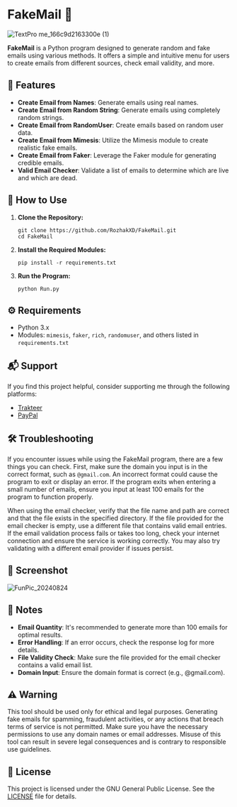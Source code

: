 # FakeMail 📨

![TextPro me_166c9d2163300e (1)](https://github.com/user-attachments/assets/0bac1622-7077-4f9e-96b6-bd0b58432ee3)

**FakeMail** is a Python program designed to generate random and fake emails using various methods. It offers a simple and intuitive menu for users to create emails from different sources, check email validity, and more.

## 🚀 Features
- **Create Email from Names**: Generate emails using real names.
- **Create Email from Random String**: Generate emails using completely random strings.
- **Create Email from RandomUser**: Create emails based on random user data.
- **Create Email from Mimesis**: Utilize the Mimesis module to create realistic fake emails.
- **Create Email from Faker**: Leverage the Faker module for generating credible emails.
- **Valid Email Checker**: Validate a list of emails to determine which are live and which are dead.

## 📖 How to Use
1. **Clone the Repository:**
    ```
    git clone https://github.com/RozhakXD/FakeMail.git
    cd FakeMail
    ```
2. **Install the Required Modules:**
    ```
    pip install -r requirements.txt
    ```
3. **Run the Program:**
    ```
    python Run.py
    ```

## ⚙️ Requirements
- Python 3.x
- Modules: `mimesis`, `faker`, `rich`, `randomuser`, and others listed in `requirements.txt`

## 📬 Support
If you find this project helpful, consider supporting me through the following platforms:

- [Trakteer](https://trakteer.id/rozhak_official/tip)
- [PayPal](https://paypal.me/rozhak9)

## 🛠️ Troubleshooting
If you encounter issues while using the FakeMail program, there are a few things you can check. First, make sure the domain you input is in the correct format, such as `@gmail.com`. An incorrect format could cause the program to exit or display an error. If the program exits when entering a small number of emails, ensure you input at least 100 emails for the program to function properly.

When using the email checker, verify that the file name and path are correct and that the file exists in the specified directory. If the file provided for the email checker is empty, use a different file that contains valid email entries. If the email validation process fails or takes too long, check your internet connection and ensure the service is working correctly. You may also try validating with a different email provider if issues persist.

## 📸 Screenshot
![FunPic_20240824](https://github.com/user-attachments/assets/71b493a3-0f36-4122-b96b-3057acc9cd2f)

## 📝 Notes
- **Email Quantity**: It's recommended to generate more than 100 emails for optimal results.
- **Error Handling**: If an error occurs, check the response log for more details.
- **File Validity Check**: Make sure the file provided for the email checker contains a valid email list.
- **Domain Input**: Ensure the domain format is correct (e.g., @gmail.com).

## ⚠️ Warning
This tool should be used only for ethical and legal purposes. Generating fake emails for spamming, fraudulent activities, or any actions that breach terms of service is not permitted. Make sure you have the necessary permissions to use any domain names or email addresses. Misuse of this tool can result in severe legal consequences and is contrary to responsible use guidelines.

## 📜 License
This project is licensed under the GNU General Public License. See the [LICENSE](https://github.com/RozhakXD/FakeMail?tab=GPL-3.0-1-ov-file) file for details.

